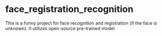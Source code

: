 # face_registration_recognition

This is a funny project for face recognition and registration (if the face is unknown). It utilizes open-source pre-trained model. 

